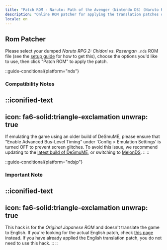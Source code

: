 ```yaml
---
title: "Patch ROM - Naruto: Path of the Avenger (Nintendo DS) (Naruto RPG 2: Chidori vs. Rasengan)"
description: "Online ROM patcher for applying the translation patches of Naruto: Path of the Avenger (Naruto RPG 2: Chidori vs. Rasengan)"
locale: en
---
```


## Rom Patcher

Please select your dumped _Naruto RPG 2: Chidori vs. Rasengan_ `.nds` ROM file (see the [setup guide](/naruto/guide/nds) for how to get this), choose the options you'd like to use, then click "Patch ROM" to apply the patch.

::guide-conditional{platform="nds"}
### Compatibility Notes
::iconified-text
---
icon: fa6-solid:triangle-exclamation
unwrap: true
---
If emulating the game using an older build of DeSmuME, please ensure that "Enable Advanced Bus-Level Timing" under 'Config > Emulation Settings' is turned OFF to prevent screen glitches. To avoid this issue, we recommend updating to the [latest build of DeSmuME](https://github.com/TASEmulators/desmume/releases), or switching to [MelonDS](https://melonds.kuribo64.net/downloads.php).
::
::

::guide-conditional{platform="ndsjp"}
### Important Note
::iconified-text
---
icon: fa6-solid:triangle-exclamation
unwrap: true
---
This hack is for the *Original Japanese ROM* and doesn't translate the game to English. If you're looking for the actual English patch, check [this page](/naruto/patch/nds) instead. If you have already applied the English translation patch, you do not need to use this hack.
::
::
